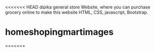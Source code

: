 <<<<<<< HEAD
dipika general store Website, where you can purchase grocery online
 to make this website HTML, CSS, javascript, Bootstrap.
 # homeshopingmartimages 
=======
 
